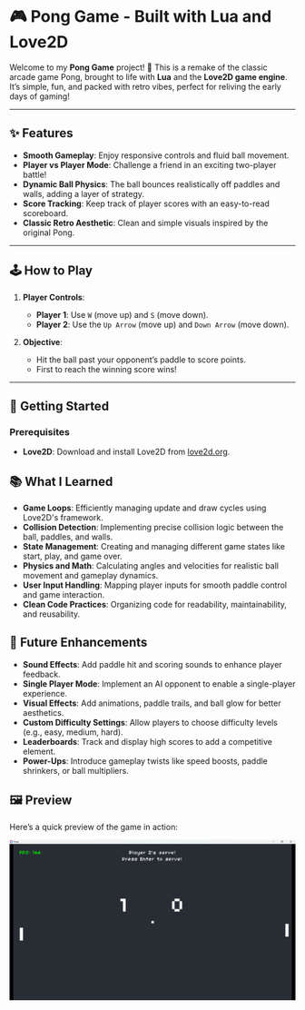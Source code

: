 # 🎮 Pong Game - Built with Lua and Love2D

Welcome to my **Pong Game** project! 🏓 This is a remake of the classic arcade game Pong, brought to life with **Lua** and the **Love2D game engine**. It’s simple, fun, and packed with retro vibes, perfect for reliving the early days of gaming!

---

## ✨ Features

- **Smooth Gameplay**: Enjoy responsive controls and fluid ball movement.
- **Player vs Player Mode**: Challenge a friend in an exciting two-player battle!
- **Dynamic Ball Physics**: The ball bounces realistically off paddles and walls, adding a layer of strategy.
- **Score Tracking**: Keep track of player scores with an easy-to-read scoreboard.
- **Classic Retro Aesthetic**: Clean and simple visuals inspired by the original Pong.

---

## 🕹️ How to Play

1. **Player Controls**:
   - **Player 1**: Use `W` (move up) and `S` (move down).
   - **Player 2**: Use the `Up Arrow` (move up) and `Down Arrow` (move down).

2. **Objective**:
   - Hit the ball past your opponent’s paddle to score points.
   - First to reach the winning score wins!

---

## 🚀 Getting Started

### Prerequisites
- **Love2D**: Download and install Love2D from [love2d.org](https://love2d.org/).

## 📚 What I Learned

- **Game Loops**: Efficiently managing update and draw cycles using Love2D's framework.
- **Collision Detection**: Implementing precise collision logic between the ball, paddles, and walls.
- **State Management**: Creating and managing different game states like start, play, and game over.
- **Physics and Math**: Calculating angles and velocities for realistic ball movement and gameplay dynamics.
- **User Input Handling**: Mapping player inputs for smooth paddle control and game interaction.
- **Clean Code Practices**: Organizing code for readability, maintainability, and reusability.

## 🎯 Future Enhancements

- **Sound Effects**: Add paddle hit and scoring sounds to enhance player feedback.
- **Single Player Mode**: Implement an AI opponent to enable a single-player experience.
- **Visual Effects**: Add animations, paddle trails, and ball glow for better aesthetics.
- **Custom Difficulty Settings**: Allow players to choose difficulty levels (e.g., easy, medium, hard).
- **Leaderboards**: Track and display high scores to add a competitive element.
- **Power-Ups**: Introduce gameplay twists like speed boosts, paddle shrinkers, or ball multipliers.

## 🖼️ Preview

Here’s a quick preview of the game in action:

![Pong Game Screenshot](/preview.png)
